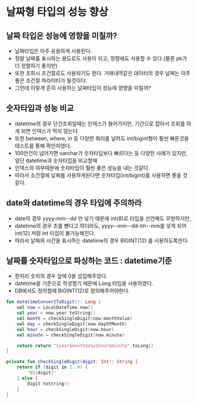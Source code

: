# 날짜형 타입의 성능 향상

## 날짜 타입은 성능에 영향을 미칠까?
* 날짜타입은 아주 유용하게 사용된다.
* 정말 날짜를 표시하는 용도로도 사용이 되고, 정렬에도 사용할 수 있다.(물론 pk가 더 정렬하기 좋지만)
* 또한 조회시 조건절로도 사용되기도 한다. 거래내역같은 데이터의 경우 날짜는 아주 좋은 조건절 파라미터가 될것이다.
* 그런데 이렇게 흔히 사용하는 날짜타입이 성능에 영향을 미칠까?

## 숫자타입과 성능 비교
* datetime의 경우 단건조회일때는 인덱스가 들어가지만, 기간으로 잡아서 조회를 하게 되면 인덱스가 먹지 않는다.
* 또한 between, where, in 등 다양한 쿼리를 날려도 int/bigint형이 훨씬 빠른것을 테스트를 통해 확인하였다.
* 100만건이 넘어가면 varchar가 숫자타입보다 빠르다는 둥 다양한 사례가 있지만, 일단 datetime과 숫자타입을 비교할때
* 인덱스의 여부때문에 숫자타입이 훨씬 좋은 성능을 내는 것같다.
* 따라서 조건절에 날짜를 사용하게된다면 숫자타입(int/bigint)를 사용하면 좋을 것같다.

## date와 datetime의 경우 타입에 주의하라
* date의 경우 yyyy-mm--dd 만 넣기 때문에 int(8)로 타입을 선언해도 무방하지만,
* datetime의 경우 초를 뺸다고 하더라도, yyyy--mm--dd-hh--mm를 넣게 되어 int(12) 처럼 int 타입이 불가능해진다.
* 따라서 날짜와 시간을 표시하는 datetime의 경우 BIGINT(12) 를 사용하도록한다.

## 날짜를 숫자타입으로 파싱하는 코드 : datetime기준
* 한자리 숫자의 경우 앞에 0을 삽입해주었다.
* datetime을 기준으로 작성했기 때문에 Long 타입을 사용하였다.
* DB에서도 정의할때 BIGINT(12)로 정의해주어야한다.
```kotlin
fun datetimeConvertToDigit(): Long {
    val now = LocalDateTime.now()
    val year = now.year.toString()
    val month = checkSingleDigit(now.monthValue)
    val day = checkSingleDigit(now.dayOfMonth)
    val hour = checkSingleDigit(now.hour)
    val minute = checkSingleDigit(now.minute)

    return return "$year$month$day$hour$minute".toLong()
}

private fun checkSingleDigit(digit: Int): String {
    return if (digit in 1..9) {
        "0${digit}"
    } else {
        digit.toString()
    }
}
```